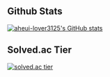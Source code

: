 ## Github Stats
[![aheui-lover3125's GitHub stats](https://github-readme-stats.vercel.app/api?username=aheui-lover3125&theme=tokyonight&show_icons=true)](https://github.com/anuraghazra/github-readme-stats)


## Solved.ac Tier
[![solved.ac tier](http://mazassumnida.wtf/api/generate_badge?boj=aheui_lover3125)](https://solved.ac/aheui_lover3125)
